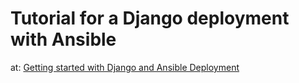 # Tutorial for a Django deployment with Ansible
at: [Getting started with Django and Ansible Deployment](https://www.section.io/engineering-education/django-ansible-deployment/)